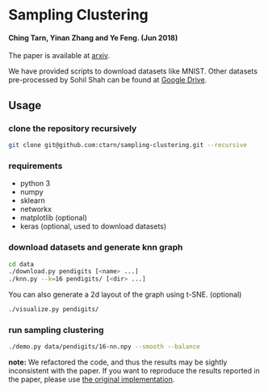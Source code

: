 # Sampling Clustering
#### Ching Tarn, Yinan Zhang and Ye Feng. (Jun 2018)

The paper is available at [arxiv](https://arxiv.org/abs/1806.08245).

We have provided scripts to download datasets like MNIST.
Other datasets pre-processed by Sohil Shah can be found at [Google Drive](https://drive.google.com/drive/folders/1vN4IpmjJvRngaGkLSyKVsPaoGXL02mFf).

## Usage
### clone the repository **recursively**
```sh
git clone git@github.com:ctarn/sampling-clustering.git --recursive
```

### requirements
- python 3
- numpy
- sklearn
- networkx
- matplotlib (optional)
- keras (optional, used to download datasets)

### download datasets and generate knn graph
```sh
cd data
./download.py pendigits [<name> ...]
./knn.py --k=16 pendigits/ [<dir> ...]
```

You can also generate a 2d layout of the graph using t-SNE. (optional)
```sh
./visualize.py pendigits/
```

### run sampling clustering
```sh
./demo.py data/pendigits/16-nn.npy --smooth --balance
```


**note:**
We refactored the code, and thus the results may be sightly inconsistent with the paper.
If you want to reproduce the results reported in the paper, please use [the original implementation](https://github.com/ctarn/sampling-clustering/tree/arxiv).
